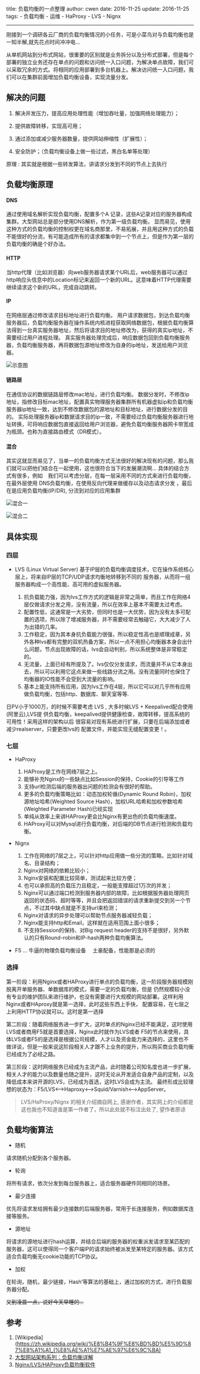 title: 负载均衡的一点整理
author: cwen
date:  2016-11-25
update:  2016-11-25
tags:
    - 负载均衡
    - 运维
    - HaProxy
    - LVS
    - Nignx

---

刚接到一个调研各云厂商的负载均衡情况的小任务，可是小菜鸟对与负载均衡也是一知半解,就先花点时间冲冲电...
<!--more-->
从单机网站到分布式网站，很重要的区别就是业务拆分以及分布式部署，但是每个部署的独立业务还存在单点的问题和访问统一入口问题，为解决单点故障，我们可以采取冗余的方式。将相同的应用部署到多台机器上。解决访问统一入口问题，我们可以在集群前面增加负载均衡设备，实现流量分发。

## 解决的问题

1. 解决并发压力，提高应用处理性能（增加吞吐量，加强网络处理能力）；

2. 提供故障转移，实现高可用；

3. 通过添加或减少服务器数量，提供网站伸缩性（扩展性）；

4. 安全防护；（负载均衡设备上做一些过滤，黑白名单等处理）

原理 : 其实就是根据一些转发算法，讲请求分发到不同的节点上去执行

## 负载均衡原理

#### DNS

通过使用域名解析实现负载均衡，配置多个A 记录，这些A记录对应的服务器构成集群。大型网站总是部分使用DNS解析，作为第一级负载均衡。 显而易见，使用这种方式的负载均衡的控制权更在域名商那里，不易拓展，并且用这种方式的负载不能很好的分流，有可能造成所有的请求都集中到一个节点上，但是作为第一层的负载均衡的确是个好办法。　　　　

#### HTTP

当http代理（比如浏览器）向web服务器请求某个URL后，web服务器可以通过http响应头信息中的Location标记来返回一个新的URL。这意味着HTTP代理需要继续请求这个新的URL，完成自动跳转。

#### IP

在网络层通过修改请求目标地址进行负载均衡。
用户请求数据包，到达负载均衡服务器后，负载均衡服务器在操作系统内核进程获取网络数据包，根据负载均衡算法得到一台真实服务器地址，然后将请求目的地址修改为，获得的真实ip地址，不需要经过用户进程处理。
真实服务器处理完成后，响应数据包回到负载均衡服务器，负载均衡服务器，再将数据包源地址修改为自身的ip地址，发送给用户浏览器。

![示意图](http://7xnp02.com1.z0.glb.clouddn.com/820332-20151213195925966-1272593644.png)


#### 链路层

在通信协议的数据链路层修改mac地址，进行负载均衡。
数据分发时，不修改ip地址，指修改目标mac地址，配置真实物理服务器集群所有机器虚拟ip和负载均衡服务器ip地址一致，达到不修改数据包的源地址和目标地址，进行数据分发的目的。
实际处理服务器ip和数据请求目的ip一致，不需要经过负载均衡服务器进行地址转换，可将响应数据包直接返回给用户浏览器，避免负载均衡服务器网卡带宽成为瓶颈。也称为直接路由模式（DR模式）。

#### 混合　　

其实这就显而易见了，当单一的负载均衡方式无法很好的解决现有的问题，那么我们就可以把他们结合在一起使用，这也很符合当下的发展潮流啊...   具体的结合方式有很多，例如　我们可以考虑分层，在每一层采用不同的方式来进行负载均衡，在最外层使用
DNS负载均衡，在使用反向代理来做缓存以及动态请求分发 ，最后在是应用负载均衡(IP/DR), 分流到对应的应用集群　　

![混合一](http://7xnp02.com1.z0.glb.clouddn.com/820332-20151213200106747-94797427.png)


![混合二](http://7xnp02.com1.z0.glb.clouddn.com/820332-20151213200117825-1452672107.png)


## 具体实现　　　

### 四层　　

* LVS  (Linux Virtual Server) 基于IP层的负载均衡调度技术，它在操作系统核心层上，将来自IP层的TCP/UDP请求均衡地转移到不同的 服务器，从而将一组服务器构成一个高性能、高可用的虚拟服务器。

    1. 抗负载能力强，因为lvs工作方式的逻辑是非常之简单，而且工作在网络4层仅做请求分发之用，没有流量，所以在效率上基本不需要太过考虑。
    2. 配置性低，这通常是一大劣势，但同时也是一大优势，因为没有太多可配置的选项，所以除了增减服务器，并不需要经常去触碰它，大大减少了人为出错的几率。
    3. 工作稳定，因为其本身抗负载能力很强，所以稳定性高也是顺理成章，另外各种lvs都有完整的双机热备方案，所以一点不用担心均衡器本身会出什么问题，节点出现故障的话，lvs会自动判别，所以系统整体是非常稳定的。
    4. 无流量，上面已经有所提及了。lvs仅仅分发请求，而流量并不从它本身出去，所以可以利用它这点来做一些线路分流之用。没有流量同时也保住了均衡器的IO性能不会受到大流量的影响。
    5. 基本上能支持所有应用，因为lvs工作在4层，所以它可以对几乎所有应用做负载均衡，包括http、数据库、聊天室等等.

日PV小于1000万，的时候不需要考虑 LVS , 大多时候LVS + Keepalived配合使用(阿里云),LVS提 供负载均衡，keepalived提供健康检查，故障转移，提高系统的可用性！采用这样的架构以后 很容易对现有系统进行扩展，只要在后端添加或者减少realserver，只要更改lvs的 配置文件，并能实现无缝配置变更！。　　

### 七层　

* HaProxy

    1. HAProxy是工作在网络7层之上。
    2. 能够补充Nginx的一些缺点比如Session的保持，Cookie的引导等工作
    3. 支持url检测后端的服务器出问题的检测会有很好的帮助。
    4. 更多的负载均衡策略比如：动态加权轮循(Dynamic Round Robin)，加权源地址哈希(Weighted Source Hash)，加权URL哈希和加权参数哈希(Weighted Parameter Hash)已经实现
    5. 单纯从效率上来讲HAProxy更会比Nginx有更出色的负载均衡速度。
    6. HAProxy可以对Mysql进行负载均衡，对后端的DB节点进行检测和负载均衡。

* Nignx

    1. 工作在网络的7层之上，可以针对http应用做一些分流的策略，比如针对域名、目录结构；
    2. Nginx对网络的依赖比较小；
    3. Nginx安装和配置比较简单，测试起来比较方便；
    4. 也可以承担高的负载压力且稳定，一般能支撑超过1万次的并发；
    5. Nginx可以通过端口检测到服务器内部的故障，比如根据服务器处理网页返回的状态码、超时等等，并且会把返回错误的请求重新提交到另一个节点，不过其中缺点就是不支持url来检测；
    6. Nginx对请求的异步处理可以帮助节点服务器减轻负载；
    7. Nginx能支持http和Email，这样就在适用范围上面小很多；
    8. 不支持Session的保持、对Big request header的支持不是很好，另外默认的只有Round-robin和IP-hash两种负载均衡算法。

* F5 ... 牛逼的物理负载均衡设备　
土豪配备，性能那是必须的　　

### 选择　　
第一阶段：利用Nginx或者HAProxy进行单点的负载均衡，这一阶段服务器规模刚脱离开单服务器、单数据库的模式，需要一定的负载均衡，但是 仍然规模较小没有专业的维护团队来进行维护，也没有需要进行大规模的网站部署。这样利用Nginx或者HAproxy就是第一选择，此时这些东西上手快， 配置容易，在七层之上利用HTTP协议就可以。这时是第一选择

第二阶段：随着网络服务进一步扩大，这时单点的Nginx已经不能满足，这时使用LVS或者商用F5就是首要选择，Nginx此时就作为LVS或者 F5的节点来使用，具体LVS或者F5的是选择是根据公司规模，人才以及资金能力来选择的，这里也不做详谈，但是一般来说这阶段相关人才跟不上业务的提升，所以购买商业负载均衡已经成为了必经之路。

第三阶段：这时网络服务已经成为主流产品，此时随着公司知名度也进一步扩展，相关人才的能力以及数量也随之提升，这时无论从开发适合自身产品的定制，以及降低成本来讲开源的LVS，已经成为首选，这时LVS会成为主流。
最终形成比较理想的状态为：F5/LVS<—>Haproxy<—>Squid/Varnish<—>AppServer。

> LVS/HaProxy/Nignx 的相关介绍摘自网上, 感谢作者，其实网上的介绍都是这也我也不知道谁是第一作者了，所以此处就不标注出处了, 望作者原谅


## 负载均衡算法　　

* 随机

请求随机分配到各个服务器。

* 轮询

将所有请求，依次分发到每台服务器上，适合服务器硬件同相同的场景。

* 最少连接

优先将请求发给拥有最少连接数的后端服务器，常用于长连接服务，例如数据库连接等服务。

* 源地址

将请求的源地址进行hash运算，并结合后端的服务器的权重派发请求至某匹配的服务器，这可以使得同一个客户端IP的请求始终被派发至某特定的服务器。该方式适合负载均衡无cookie功能的TCP协议。

*  加权　　

在轮询，随机，最少链接，Hash’等算法的基础上，通过加权的方式，进行负载服务器分配。　　



~~又到凌晨一点，说好今天早睡的...~~　　　

## 参考　

1. [Wikipedia](https://zh.wikipedia.org/wiki/%E8%B4%9F%E8%BD%BD%E5%9D%87%E8%A1%A1_(%E8%AE%A1%E7%AE%97%E6%9C%BA)
2. [大型网站架构系列：负载均衡详解](http://www.cnblogs.com/itfly8/p/5043435.html)
3. [Nginx/LVS/HAProxy负载均衡软件](http://liubo.loan/2016/08/04/Nginx-LVS-HAProxy%E8%B4%9F%E8%BD%BD%E5%9D%87%E8%A1%A1%E8%BD%AF%E4%BB%B6/)





